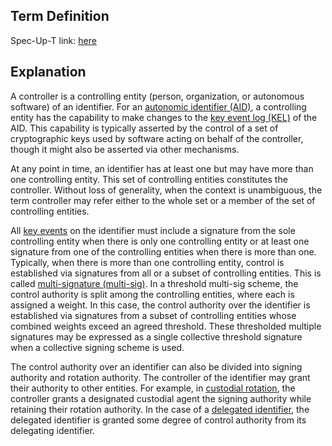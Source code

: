 ## Term Definition

Spec-Up-T link: <a href='https://weboftrust.github.io/WOT-terms/docs/glossary/controller'>here</a>

## Explanation
A controller is a controlling entity (person, organization, or autonomous software) of an identifier. For an [autonomic identifier (AID)](autonomic-identifier), a controlling entity has the capability to make changes to the [key event log (KEL)](key-event-log) of the AID. This capability is typically asserted by the control of a set of cryptographic keys used by software acting on behalf of the controller, though it might also be asserted via other mechanisms.

At any point in time, an identifier has at least one but may have more than one controlling entity. This set of controlling entities constitutes the controller. Without loss of generality, when the context is unambiguous, the term controller may refer either to the whole set or a member of the set of controlling entities.

All [key events](key-event) on the identifier must include a signature from the sole controlling entity when there is only one controlling entity or at least one signature from one of the controlling entities when there is more than one. Typically, when there is more than one controlling entity, control is established via signatures from all or a subset of controlling entities. This is called [multi-signature (multi-sig)](multisig). In a threshold multi-sig scheme, the control authority is split among the controlling entities, where each is assigned a weight. In this case, the control authority over the identifier is established via signatures from a subset of controlling entities whose combined weights exceed an agreed threshold. These thresholded multiple signatures may be expressed as a single collective threshold signature when a collective signing scheme is used.

The control authority over an identifier can also be divided into signing authority and rotation authority. The controller of the identifier may grant their authority to other entities. For example, in [custodial rotation](custodial-rotation), the controller grants a designated custodial agent the signing authority while retaining their rotation authority. In the case of a [delegated identifier](delegated-identifier), the delegated identifier is granted some degree of control authority from its delegating identifier.